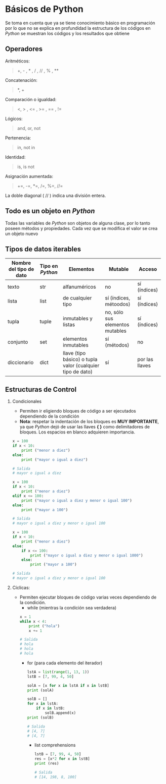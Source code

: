 # Básicos de Python

Se toma en cuenta que ya se tiene conocimiento básico en programación por lo que no se explica en profundidad la estructura de los códigos en *Python* se muestran  los códigos y los resultados que obtiene

## Operadores

Aritméticos:
> +, - , * , / , // , % , **

Concatenación:
> *, +

Comparación o igualdad:
> <, > , <= , >= , == , !=

Lógicos:
> and, or, not

Pertenencia:
> in, not in

Identidad:
> is, is not

Asignación aumentada:
> +=, -=, *=, /=, %=, //= 

La doble diagonal ( // ) indica una división entera.

## Todo es un objeto en *Python*

Todas las variables de *Python* son objetos de alguna clase, por lo tanto poseen métodos y propiedades. Cada vez que se modifica el valor se crea un objeto nuevo

## Tipos de datos iterables

Nombre del tipo de dato | Tipo en *Python* | Elementos | Mutable | Acceso
------------------------|------------------|-----------|---------|------
texto | str | alfanuméricos | no | sí (índices)
lista | list | de cualquier tipo | sí (índices, métoodos) | sí (índices)
tupla | tuple | inmutables y listas | no, sólo sus elementos mutables | sí (índices)
conjunto | set | elementos inmutables | sí (métodos) | no
diccionario | dict | llave (tipo básico) o tupla valor (cualquier tipo de dato) | sí | por las llaves

## Estructuras de Control

1. Condicionales
    * Permiten ir eligiendo bloques de código a ser ejecutados dependiendo de la condición
    * **Nota**: respetar la indentación de los bloques es **MUY IMPORTANTE**, ya que *Python* dejó de usar las llaves **{ }** como delimitadores de bloques. Los espacios en blanco adquieren importancia.

    ```python
    x = 100
    if x < 10:
        print ("menor a diez")
    else:
        print ("mayor o igual a diez")

    # Salida
    # mayor o igual a diez
    ```

    ```python
    x = 100
    if x < 10:
        print ("menor a diez")
    elif x <= 100:
        print ("mayor o igual a diez y menor o igual 100")
    else:
        print ("mayor a 100")
    
    # Salida
    # mayor o igual a diez y menor o igual 100
    ```

    ```python
    x = 100
    if x < 10:
        print ("menor a diez")
    else:
        if x <= 100:
            print ("mayor o igual a diez y menor o igual 1000")
        else:
            print ("mayor a 100")
    
    # Salida
    # mayor o igual a diez y menor o igual 100
    ```
1. Cíclicas:
    * Permiten ejecutar bloques de código varias veces dependiendo de la condición.
        * while (mientras la condición sea verdadera)
        ``` python
        x = 1
        while x < 4:
            print ("hola")
            x += 1
        
        # Salida
        # hola
        # hola
        # hola
        ``` 
        * for (para cada elemento del iterador)
            ``` python
            lstA = list(range(1, 13, 1))
            lstB = [7, 99, 4, 50]

            solA = [x for x in lstA if x in lstB]
            print (solA)

            solB = []
            for x in lstA:
                if x in lstB:
                    solB.append(x)
            print (solB)

            # Salida
            # [4, 7]
            # [4, 7]
            ``` 
            * list comprehensions
                ``` python
                lstB = [7, 99, 4, 50]
                res = [x*2 for x in lstB]
                print (res)

                # Salida
                # [14, 198, 8, 100]
                ```